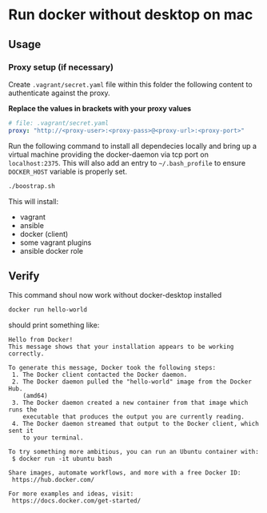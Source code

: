 # Run docker without desktop on mac

## Usage 
### Proxy setup (if necessary)
Create `.vagrant/secret.yaml` file within this folder the following content to authenticate against the proxy.

**Replace the values in brackets with your proxy values**

```yaml
# file: .vagrant/secret.yaml
proxy: "http://<proxy-user>:<proxy-pass>@<proxy-url>:<proxy-port>"
```

Run the following command to install all dependecies locally and bring up a virtual machine providing the docker-daemon via tcp port on `localhost:2375`.
This will also add an entry to `~/.bash_profile` to ensure `DOCKER_HOST` variable is properly set. 

```bash
./boostrap.sh
```
This will install: 
- vagrant
- ansible 
- docker (client) 
- some vagrant plugins 
- ansible docker role

## Verify 
This command shoul now work without docker-desktop installed
```bash
docker run hello-world
``` 

should print something like:
```
Hello from Docker!
This message shows that your installation appears to be working correctly.

To generate this message, Docker took the following steps:
 1. The Docker client contacted the Docker daemon.
 2. The Docker daemon pulled the "hello-world" image from the Docker Hub.
    (amd64)
 3. The Docker daemon created a new container from that image which runs the
    executable that produces the output you are currently reading.
 4. The Docker daemon streamed that output to the Docker client, which sent it
    to your terminal.

To try something more ambitious, you can run an Ubuntu container with:
 $ docker run -it ubuntu bash

Share images, automate workflows, and more with a free Docker ID:
 https://hub.docker.com/

For more examples and ideas, visit:
 https://docs.docker.com/get-started/
```